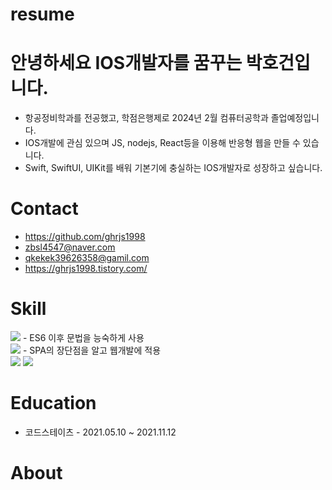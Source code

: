 # resume

# 안녕하세요 IOS개발자를 꿈꾸는 박호건입니다.
  * 항공정비학과를 전공했고, 학점은행제로 2024년 2월 컴퓨터공학과 졸업예정입니다.
  * IOS개발에 관심 있으며 JS, nodejs, React등을 이용해 반응형 웹을 만들 수 있습니다.
  * Swift, SwiftUI, UIKit를 배워 기본기에 충실하는 IOS개발자로 성장하고 싶습니다.

# Contact
  * <https://github.com/ghrjs1998>
  * zbsl4547@naver.com
  * qkekek39626358@gamil.com
  * <https://ghrjs1998.tistory.com/>
 
# Skill
<img src="https://img.shields.io/badge/javascript-F7DF1E?style=for-the-badge&logo=javascript&logoColor=black"> - ES6 이후 문법을 능숙하게 사용<br>
<img src="https://img.shields.io/badge/react-61DAFB?style=for-the-badge&logo=react&logoColor=black"> - SPA의 장단점을 알고 웹개발에 적용<br>
<img src="https://img.shields.io/badge/html5-E34F26?style=for-the-badge&logo=html5&logoColor=white">
<img src="https://img.shields.io/badge/css-1572B6?style=for-the-badge&logo=css3&logoColor=white">

# Education
  * 코드스테이츠 - 2021.05.10 ~ 2021.11.12

# About


